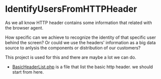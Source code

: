 # IdentifyUsersFromHTTPHeader

As we all know HTTP header contains some information that related with the browser agent.

How specific can we achieve to recognize the identity of that specific user behind the screen? Or could we use the headers' information as a big data source to anlysis the components or distribution of our customers?

This project is used for this and there are maybe a lot we can do.

* [BasicHeaderList.php](http://cs-server.usc.edu:53713/headerlist.php) is a file that list the basic http header. we should start from here.


